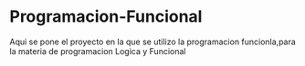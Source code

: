 # Programacion-Funcional
Aqui se pone el proyecto en la que se utilizo la programacion funcionla,para la materia de programacion Logica y Funcional
